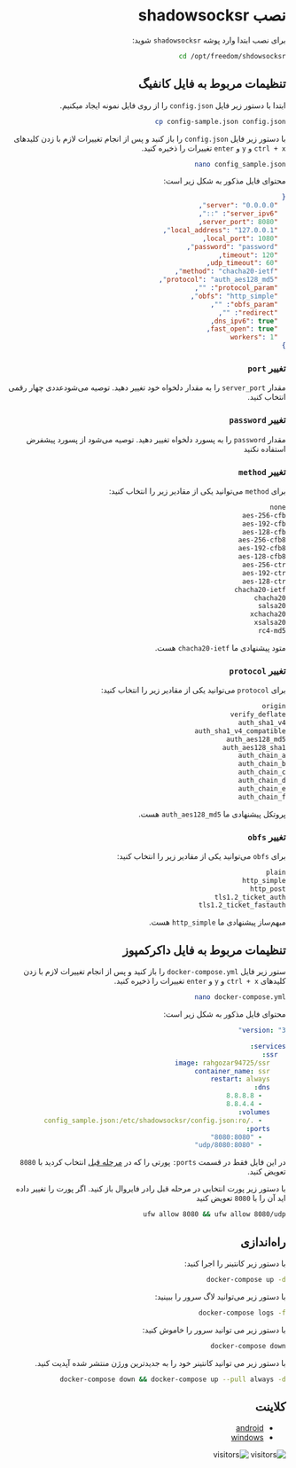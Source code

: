 <div dir=auto>

# نصب shadowsocksr

برای نصب ابتدا وارد پوشه `shadowsocksr` شوید:

```bash
cd /opt/freedom/shdowsocksr
```

## تنظیمات مربوط به فایل کانفیگ

ابتدا با دستور زیر فایل `config.json` را از روی فایل نمونه ایجاد میکنیم.

```bash
cp config-sample.json config.json
```

با دستور زیر فایل `config.json` را باز کنید و پس از انجام تغییرات لازم با زدن کلیدهای `ctrl + x` و `y` و `enter` تغییرات را ذخیره کنید.

```bash
nano config_sample.json
```

محتوای فایل مذکور به شکل زیر است:

```json
{
  "server": "0.0.0.0",
  "server_ipv6": "::",
  "server_port": 8080,
  "local_address": "127.0.0.1",
  "local_port": 1080,
  "password": "password",
  "timeout": 120,
  "udp_timeout": 60,
  "method": "chacha20-ietf",
  "protocol": "auth_aes128_md5",
  "protocol_param": "",
  "obfs": "http_simple",
  "obfs_param": "",
  "redirect": "",
  "dns_ipv6": true,
  "fast_open": true,
  "workers": 1
}
```

### تغییر `port`

مقدار `server_port` را به مقدار دلخواه خود تغییر دهید. توصیه می‌شودعددی چهار رقمی انتخاب کنید.

### تغییر `password`

مقدار `password` را به پسورد دلخواه تغییر دهید. توصیه می‌شود از پسورد پیشفرض استفاده نکنید

### تغییر `method`

برای `method` می‌توانید یکی از مقادیر زیر را انتخاب کنید:

```txt
none
aes-256-cfb
aes-192-cfb
aes-128-cfb
aes-256-cfb8
aes-192-cfb8
aes-128-cfb8
aes-256-ctr
aes-192-ctr
aes-128-ctr
chacha20-ietf
chacha20
salsa20
xchacha20
xsalsa20
rc4-md5
```

متود پیشنهادی ما `chacha20-ietf` هست.

### تغییر `protocol`

برای `protocol` می‌توانید یکی از مقادیر زیر را انتخاب کنید:

```txt
origin
verify_deflate
auth_sha1_v4
auth_sha1_v4_compatible
auth_aes128_md5
auth_aes128_sha1
auth_chain_a
auth_chain_b
auth_chain_c
auth_chain_d
auth_chain_e
auth_chain_f
```

پروتکل پیشنهادی ما `auth_aes128_md5` هست.

### تغییر `obfs`

برای `obfs` می‌توانید یکی از مقادیر زیر را انتخاب کنید:

```txt
plain
http_simple
http_post
tls1.2_ticket_auth
tls1.2_ticket_fastauth
```

مبهم‌ساز پیشنهادی ما `http_simple` هست.

## تنظیمات مربوط به فایل داکرکمپوز

ستور زیر فایل `docker-compose.yml` را باز کنید و پس از انجام تغییرات لازم با زدن کلیدهای `ctrl + x` و `y` و `enter` تغییرات را ذخیره کنید.

```bash
nano docker-compose.yml
```

محتوای فایل مذکور به شکل زیر است:

```yml
version: "3"

services:
  ssr:
    image: rahgozar94725/ssr
    container_name: ssr
    restart: always
    dns:
      - 8.8.8.8
      - 8.8.4.4
    volumes:
      - ./config_sample.json:/etc/shadowsocksr/config.json:ro
    ports:
      - "8080:8080"
      - "8080:8080/udp"
```

در این فایل فقط در قسمت `ports:` پورتی را که در [مرحله قبل](./README.md#تغییر-port) انتخاب کردید با `8080` تعویض کنید.

با دستور زیر پورت انتخابی در مرحله قبل رادر فایروال باز کنید. اگر پورت را تغییر داده اید آن را با `8080` تعویض کنید

```bash
ufw allow 8080 && ufw allow 8080/udp
```

## راه‌اندازی

با دستور زیر کانتینر را اجرا کنید:

```bash
docker-compose up -d
```

با دستور زیر می‌توانید لاگ سرور را ببینید:

```bash
docker-compose logs -f
```

با دستور زیر می توانید سرور را خاموش کنید:

```bash
docker-compose down
```

با دستور زیر می توانید کانتینر خود را به جدیدترین ورژن منتشر شده آپدیت کنید.

```bash
docker-compose down && docker-compose up --pull always -d
```

## کلاینت

- [android](https://github.com/shadowsocksrr/shadowsocksr-android/releases/download/3.5.4/shadowsocksr-android-3.5.4.apk)
- [windows](https://github.com/shadowsocksrr/shadowsocksr-csharp/releases/download/4.9.2/ShadowsocksR-win-4.9.2.zip)

![visitors](https://visitor-badge.glitch.me/badge?page_id=hznzzt0bezuzut4g&left_color=black&right_color=blue)
![visitors](https://visitor-badge.glitch.me/badge?page_id=p349hm7zbpijpqan&left_color=black&right_color=blue)

</div>
